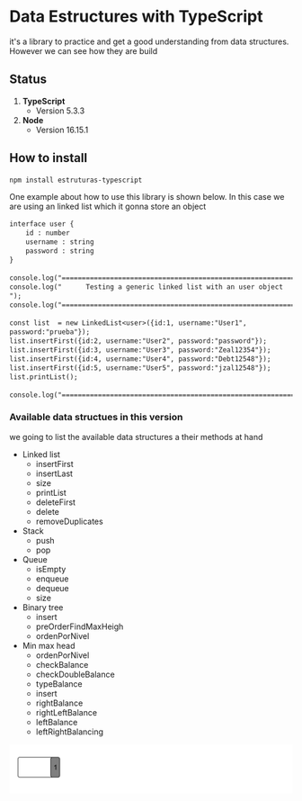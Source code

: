# Data Estructures with TypeScript
it's a library to practice and get a good understanding from data structures. However we can see how they are build

## Status
1. **TypeScript** 
    * Version 5.3.3
2. **Node**
    * Version 16.15.1

## How to install

```
npm install estruturas-typescript
```

One example about how to use this library is shown below. In this case we are using an linked list which it gonna store an object

```
interface user {
    id : number
    username : string
    password : string 
}

console.log("===============================================================");
console.log("      Testing a generic linked list with an user object       ");
console.log("===============================================================");

const list  = new LinkedList<user>({id:1, username:"User1", password:"prueba"});
list.insertFirst({id:2, username:"User2", password:"password"});
list.insertFirst({id:3, username:"User3", password:"Zeal12354"});
list.insertFirst({id:4, username:"User4", password:"Debt12548"});
list.insertFirst({id:5, username:"User5", password:"jzal12548"});
list.printList();

console.log("===============================================================");
```

### Available data structues in this version
we going to list the available  data structures a their methods at hand

- Linked list
    * insertFirst
    * insertLast
    * size
    * printList
    * deleteFirst
    * delete
    * removeDuplicates
- Stack
    * push
    * pop
- Queue
    * isEmpty
    * enqueue
    * dequeue
    * size
- Binary tree
    * insert
    * preOrderFindMaxHeigh
    * ordenPorNivel
- Min max head
    * ordenPorNivel
    * checkBalance
    * checkDoubleBalance
    * typeBalance
    * insert
    * rightBalance
    * rightLeftBalance
    * leftBalance
    * leftRightBalancing

![Linked list](https://github.com/EdwinMLara/Estruturas-TypeScript/blob/master/src/assets/lista.gif)